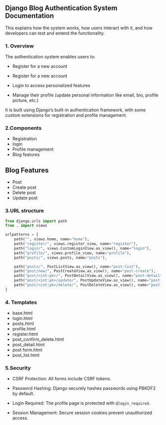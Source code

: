 ## Django Blog Authentication System Documentation

This explains how the system works, how users interact with it, and how developers can test and extend the functionality.

### 1. Overview
The authentication system enables users to:

- Register for a new account

- Register for a new account

- Login to access personalized features

- Manage their profile (update personal information like email, bio, profile picture, etc.)

It is built using Django’s built-in authentication framework, with some custom extensions for registration and profile management.

### 2.Components
- Registration
- login
- Profile management
- Blog features

## Blog Features
- Post
- Create post
- Delete post
- Update post

### 3.URL structure
```python
from django.urls import path
from . import views

urlpatterns = [
    path("", views.home, name="home"),
    path("register/", views.register_view, name="register"),
    path("login/", views.CustomLoginView.as_view(), name="login"),
    path("profile/", views.profile_view, name="profile"),
    path("posts/", views.posts, name="posts"),

    path("posts/", PostListView.as_view(), name="post-list"),
    path("post/new/", PostCreateView.as_view(), name="post-create"),
    path("post/<int:pk>/", PostDetailView.as_view(), name="post-detail"),
    path("post/<int:pk>/update/", PostUpdateView.as_view(), name="post-update"),
    path("post/<int:pk>/delete/", PostDeleteView.as_view(), name="post-delete"),
]
```

### 4. Templates
- base.html
- login.html
- posts.html
- profile.html
- register.html
- post_confirm_delete.html
- post_detail.html
- post form.html
- post_list.html

### 5.Security
- CSRF Protection: All forms include CSRF tokens.

- Password Hashing: Django securely hashes passwords using PBKDF2 by default.

- Login Required: The profile page is protected with ```@login_required.```

- Session Management: Secure session cookies prevent unauthorized access.


